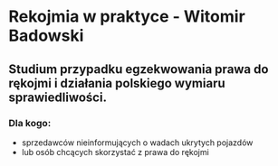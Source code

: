 # Rekojmia w praktyce - Witomir Badowski

## Studium przypadku egzekwowania prawa do rękojmi i działania polskiego wymiaru sprawiedliwości. 

### Dla kogo:
* sprzedawców nieinformujących o wadach ukrytych pojazdów
* lub osób chcących skorzystać z prawa do rękojmi
